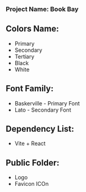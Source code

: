 ### Project Name: Book Bay

## Colors Name:

- Primary
- Secondary
- Tertiary
- Black
- White

## Font Family:

- Baskerville - Primary Font
- Lato - Secondary Font

## Dependency List:

- Vite + React

## Public Folder:

- Logo
- Favicon ICOn
